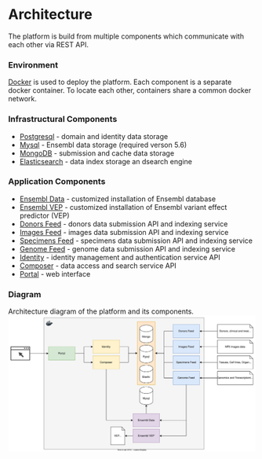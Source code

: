 # Architecture
The platform is build from multiple components which communicate with each other via REST API.

### Environment
[Docker](https://www.docker.com/) is used to deploy the platform. Each component is a separate docker container. To locate each other, containers share a common docker network.

### Infrastructural Components
- [Postgresql](https://www.postgresql.org/) - domain and identity data storage
- [Mysql](https://www.mysql.com/) - Ensembl data storage (required verson 5.6)
- [MongoDB](https://www.mongodb.com/) - submission and cache data storage
- [Elasticsearch](https://www.elastic.co/) - data index storage an dsearch engine

### Application Components
- [Ensembl Data](https://github.com/dkfz-unite/unite-ensembl-data) - customized installation of Ensembl database
- [Ensembl VEP](https://github.com/dkfz-unite/unite-ensembl-vep) - customized installation of Ensembl variant effect predictor (VEP)
- [Donors Feed](https://github.com/dkfz-unite/unite-donors-feed) - donors data submission API and indexing service
- [Images Feed](https://github.com/dkfz-unite/unite-images-feed) - images data submission API and indexing service
- [Specimens Feed](https://github.com/dkfz-unite/unite-specimens-feed) - specimens data submission API and indexing service
- [Genome Feed](https://github.com/dkfz-unite/unite-genome-feed) - genome data submission API and indexing service
- [Identity](https://github.com/dkfz-unite/unite-identity) - identity management and authentication service API
- [Composer](https://github.com/dkfz-unite/unite-composer) - data access and search service API
- [Portal](https://github.com/dkfz-unite/unite) - web interface

### Diagram
Architecture diagram of the platform and its components.
![Architecture](images/architecture.svg "Architecture")
